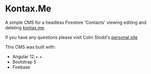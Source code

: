 # Kontax.Me

A simple CMS for a headless                                                                     Firestore 'Contacts' viewing editing and deleting [kontax.me](https://kontax.me).

If you have any questions please visit Colin Stodd's [ personal site](https://colinstodd.com/#getInTouch)


This CMS was built with:

  - Angular 12.+.+
  - Bootstrap 5
  - Firebase
